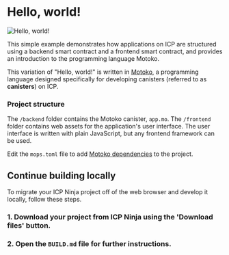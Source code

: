 # Hello, world!

![Hello, world!](https://icp.ninja/examples/_attachments/hello_world.png)

This simple example demonstrates how applications on ICP are structured using a backend smart contract and a frontend smart contract, and provides an introduction to the programming language Motoko.

This variation of "Hello, world!" is written in [Motoko](https://internetcomputer.org/docs/current/motoko/main/getting-started/motoko-introduction), a programming language designed specifically for developing canisters (referred to as **canisters**) on ICP.

### Project structure

The `/backend` folder contains the Motoko canister, `app.mo`. The `/frontend` folder contains web assets for the application's user interface. The user interface is written with plain JavaScript, but any frontend framework can be used.

Edit the `mops.toml` file to add [Motoko dependencies](https://mops.one/) to the project.

## Continue building locally

To migrate your ICP Ninja project off of the web browser and develop it locally, follow these steps.

### 1. Download your project from ICP Ninja using the 'Download files' button.

### 2. Open the `BUILD.md` file for further instructions.
